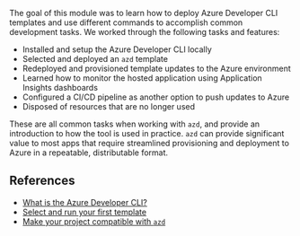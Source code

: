 The goal of this module was to learn how to deploy Azure Developer CLI templates and use different commands to accomplish common development tasks. We worked through the following tasks and features:

* Installed and setup the Azure Developer CLI locally
* Selected and deployed an `azd` template
* Redeployed and provisioned template updates to the Azure environment
* Learned how to monitor the hosted application using Application Insights dashboards
* Configured a CI/CD pipeline as another option to push updates to Azure
* Disposed of resources that are no longer used

These are all common tasks when working with `azd`, and provide an introduction to how the tool is used in practice. `azd` can provide significant value to most apps that require streamlined provisioning and deployment to Azure in a repeatable, distributable format.

## References

* [What is the Azure Developer CLI?](/azure/developer/azure-developer-cli/overview)
* [Select and run your first template](/azure/developer/azure-developer-cli/azd-templates?tabs=csharp)
* [Make your project compatible with `azd`](/azure/developer/azure-developer-cli/make-azd-compatible?pivots=azd-create)

